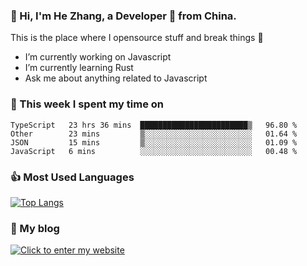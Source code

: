 ### 👋 Hi, I'm He Zhang, a Developer 🚀 from China.

This is the place where I opensource stuff and break things :rofl:

- I’m currently working on Javascript
- I’m currently learning Rust
- Ask me about anything related to Javascript

### 💪 This week I spent my time on 
<!--START_SECTION:waka-->
```text
TypeScript   23 hrs 36 mins  ████████████████████████▒   96.80 % 
Other        23 mins         ▒░░░░░░░░░░░░░░░░░░░░░░░░   01.64 % 
JSON         15 mins         ▒░░░░░░░░░░░░░░░░░░░░░░░░   01.09 % 
JavaScript   6 mins          ░░░░░░░░░░░░░░░░░░░░░░░░░   00.48 % 
```
<!--END_SECTION:waka-->

### 👍 Most Used Languages
[![Top Langs](https://github-readme-stats.vercel.app/api/top-langs/?username=zhanghecool&layout=compact)](https://zhanghe.cool)

### 🌈 My blog 
[![Click to enter my website](https://cdn.jsdelivr.net/gh/zhanghecool/assets/images/gif/zhanghecools.gif)](https://zhanghe.cool)
